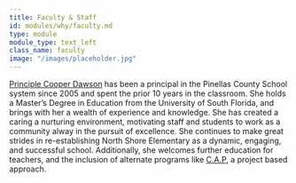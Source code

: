 ```yaml
---
title: Faculty & Staff
id: modules/why/faculty.md
type: module
module_type: text_left
class_name: faculty
image: "/images/placeholder.jpg"
---
```

[Principle Cooper Dawson](https://www.pcsb.org/domain/2019) has been a principal in the Pinellas County School system since 2005 and spent the prior 10 years in the classroom.  She holds a Master’s Degree in Education from the University of South Florida, and brings with her a wealth of experience and knowledge.  She has created a caring a nurturing environment, motivating staff and students to work as a community alway in the pursuit of excellence.  She continues to make great strides in re-establishing North Shore Elementary as a dynamic, engaging, and successful school. Additionally, she welcomes further education for teachers, and the inclusion of alternate programs like [C.A.P](#), a project based approach.